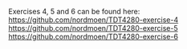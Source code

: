 Exercises 4, 5 and 6 can be found here: 
https://github.com/nordmoen/TDT4280-exercise-4
https://github.com/nordmoen/TDT4280-exercise-5
https://github.com/nordmoen/TDT4280-exercise-6
